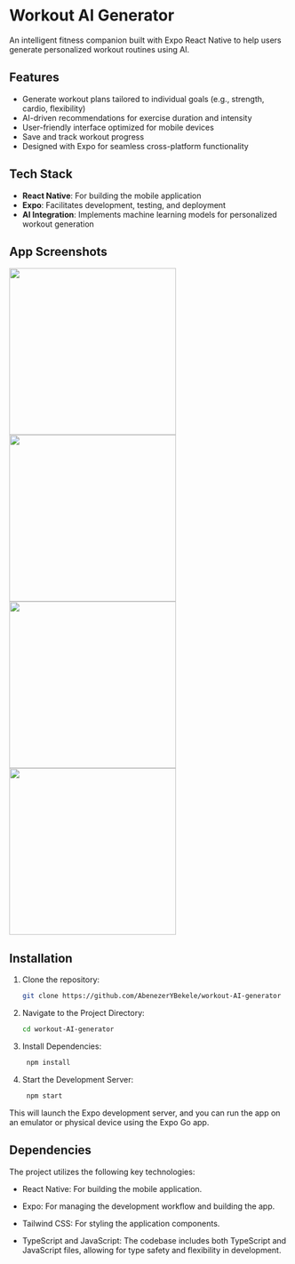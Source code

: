 # Workout AI Generator

An intelligent fitness companion built with Expo React Native to help users generate personalized workout routines using AI.

## Features

- Generate workout plans tailored to individual goals (e.g., strength, cardio, flexibility)
- AI-driven recommendations for exercise duration and intensity
- User-friendly interface optimized for mobile devices
- Save and track workout progress
- Designed with Expo for seamless cross-platform functionality

## Tech Stack

- **React Native**: For building the mobile application
- **Expo**: Facilitates development, testing, and deployment
- **AI Integration**: Implements machine learning models for personalized workout generation


## App Screenshots

<img src="https://github.com/user-attachments/assets/1f962527-a3c5-4196-99d0-e9d16cae7420" width="300">
<img src="https://github.com/user-attachments/assets/1f664ceb-5fbe-4b7c-90b3-0769d813ac1c" width="300">
<img src="https://github.com/user-attachments/assets/110033c3-36f6-4909-be24-17904ca864b6" width="300">
<img src="https://github.com/user-attachments/assets/2ca4d235-aa5f-42c0-9788-6a023eb73a0a" width="300">


## Installation

1. Clone the repository:
   ```bash
   git clone https://github.com/AbenezerYBekele/workout-AI-generator
   ```
2. Navigate to the Project Directory:
   ```bash
   cd workout-AI-generator
   ```
3. Install Dependencies:
   ```bash
    npm install
   ```
4. Start the Development Server:
    ```bash
     npm start
   ```
  This will launch the Expo development server, and you can run the app on an emulator or physical device using the Expo Go app.

## Dependencies

The project utilizes the following key technologies:

- React Native: For building the mobile application.​

- Expo: For managing the development workflow and building the app.​

- Tailwind CSS: For styling the application components.​

- TypeScript and JavaScript: The codebase includes both TypeScript and JavaScript files, allowing for type safety and flexibility in development.
